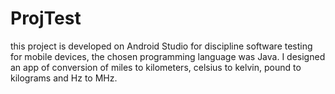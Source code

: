 # ProjTest

this project is developed on Android Studio for discipline software testing for mobile devices, the chosen programming language was Java. I designed an app of conversion of miles to kilometers, celsius to kelvin, pound to kilograms and Hz to MHz.
